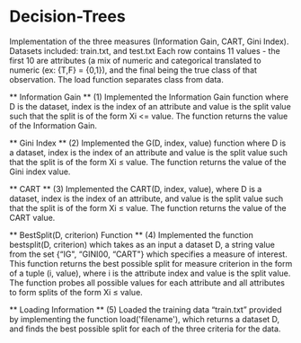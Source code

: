 # Decision-Trees
Implementation of the three measures (Information Gain, CART, Gini Index).
Datasets included: train.txt, and test.txt
Each row contains 11 values - the first 10 are attributes (a mix of numeric and categorical translated to numeric (ex: {T,F} = {0,1}), and the final being the true class of that observation. The load function separates class from data.

** Information Gain **
(1) Implemented the Information Gain function where D is the dataset, index is the index of an attribute and value is the split value such that the split is of the form Xi <= value. The function returns the value of the Information Gain.

** Gini Index **
(2) Implemented the G(D, index, value) function where D is a dataset, index is the index of an attribute and value is the split value such that the split is of the form Xi ≤ value. The function returns the value of the Gini index value.

** CART **
(3) Implemented the CART(D, index, value), where D is a dataset, index is the index of an attribute, and value is the split value such that the split is of the form Xi ≤ value. The function returns the value of the CART value.

** BestSplit(D, criterion) Function **
(4) Implemented the function bestsplit(D, criterion) which takes as an input a dataset D, a string
value from the set {“IG", “GINI00, “CART"} which specifies a measure of interest. This function returns the best possible split for measure criterion in the form of a tuple (i, value), where i is the attribute index and value is the split value. The function probes all possible values for each attribute and all attributes to form splits of the form Xi ≤ value.

** Loading Information **
(5) Loaded the training data “train.txt” provided by implementing the function load('filename'), which returns a dataset D, and finds the best possible split for each of the three criteria for the data.
